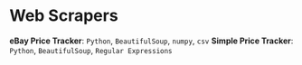 # Web Scrapers

**eBay Price Tracker**: `Python`, `BeautifulSoup`, `numpy`, `csv`
**Simple Price Tracker**: `Python`, `BeautifulSoup`, `Regular Expressions`
